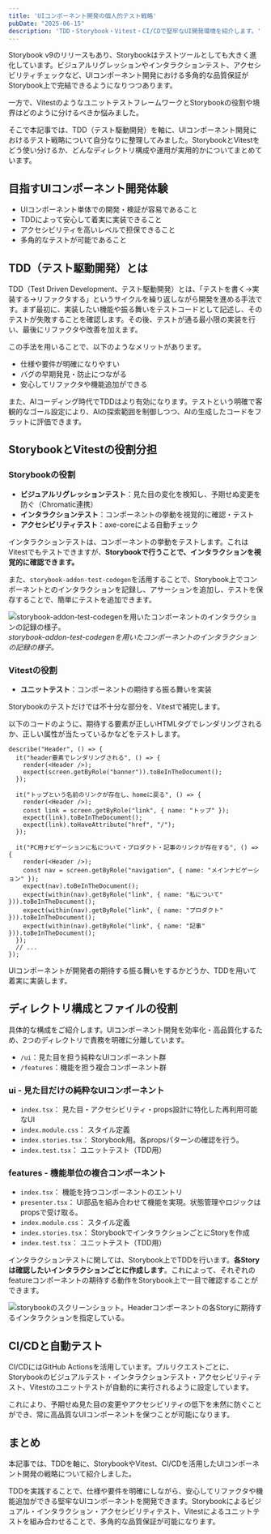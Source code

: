 ```yaml
---
title: 'UIコンポーネント開発の個人的テスト戦略'
pubDate: "2025-06-15"
description: 'TDD・Storybook・Vitest・CI/CDで堅牢なUI開発環境を紹介します。'
---
```


Storybook v9のリリースもあり、Storybookはテストツールとしても大きく進化しています。ビジュアルリグレッションやインタラクションテスト、アクセシビリティチェックなど、UIコンポーネント開発における多角的な品質保証がStorybook上で完結できるようになりつつあります。

一方で、VitestのようなユニットテストフレームワークとStorybookの役割や境界はどのように分けるべきか悩みました。

そこで本記事では、TDD（テスト駆動開発）を軸に、UIコンポーネント開発におけるテスト戦略について自分なりに整理してみました。StorybookとVitestをどう使い分けるか、どんなディレクトリ構成や運用が実用的かについてまとめています。


## 目指すUIコンポーネント開発体験

- UIコンポーネント単体での開発・検証が容易であること
- TDDによって安心して着実に実装できること
- アクセシビリティを高いレベルで担保できること
- 多角的なテストが可能であること


## TDD（テスト駆動開発）とは

TDD（Test Driven Development、テスト駆動開発）とは、「テストを書く→実装する→リファクタする」というサイクルを繰り返しながら開発を進める手法です。まず最初に、実装したい機能や振る舞いをテストコードとして記述し、そのテストが失敗することを確認します。その後、テストが通る最小限の実装を行い、最後にリファクタや改善を加えます。

この手法を用いることで、以下のようなメリットがあります。

- 仕様や要件が明確になりやすい
- バグの早期発見・防止につながる
- 安心してリファクタや機能追加ができる

また、AIコーディング時代でTDDはより有効になります。テストという明確で客観的なゴール設定により、AIの探索範囲を制御しつつ、AIの生成したコードをフラットに評価できます。

## StorybookとVitestの役割分担

### Storybookの役割

- **ビジュアルリグレッションテスト**：見た目の変化を検知し、予期せぬ変更を防ぐ（Chromatic連携）
- **インタラクションテスト**：コンポーネントの挙動を視覚的に確認・テスト
- **アクセシビリティテスト**：axe-coreによる自動チェック

インタラクションテストは、コンポーネントの挙動をテストします。これはVitestでもテストできますが、**Storybookで行うことで、インタラクションを視覚的に確認できます。**

また、`storybook-addon-test-codegen`を活用することで、Storybook上でコンポーネントとのインタラクションを記録し、アサーションを追加し、テストを保存することで、簡単にテストを追加できます。

![storybook-addon-test-codegenを用いたコンポーネントのインタラクションの記録の様子。](/posts/20250616/Addon.gif)*storybook-addon-test-codegenを用いたコンポーネントのインタラクションの記録の様子。*

### Vitestの役割

- **ユニットテスト**：コンポーネントの期待する振る舞いを実装

Storybookのテストだけでは不十分な部分を、Vitestで補完します。

以下のコードのように、期待する要素が正しいHTMLタグでレンダリングされるか、正しい属性が当たっているかなどをテストします。

```tsx
describe("Header", () => {
  it("header要素でレンダリングされる", () => {
    render(<Header />);
    expect(screen.getByRole("banner")).toBeInTheDocument();
  });

  it("トップという名前のリンクが存在し、homeに戻る", () => {
    render(<Header />);
    const link = screen.getByRole("link", { name: "トップ" });
    expect(link).toBeInTheDocument();
    expect(link).toHaveAttribute("href", "/");
  });

  it("PC用ナビゲーションに私について・プロダクト・記事のリンクが存在する", () => {
    render(<Header />);
    const nav = screen.getByRole("navigation", { name: "メインナビゲーション" });
    expect(nav).toBeInTheDocument();
    expect(within(nav).getByRole("link", { name: "私について" })).toBeInTheDocument();
    expect(within(nav).getByRole("link", { name: "プロダクト" })).toBeInTheDocument();
    expect(within(nav).getByRole("link", { name: "記事" })).toBeInTheDocument();
  });
  // ...
});
```

UIコンポーネントが開発者の期待する振る舞いをするかどうか、TDDを用いて着実に実装します。


## ディレクトリ構成とファイルの役割

具体的な構成をご紹介します。UIコンポーネント開発を効率化・高品質化するため、2つのディレクトリで責務を明確に分離しています。

- `/ui`：見た目を担う純粋なUIコンポーネント群
- `/features`：機能を担う複合コンポーネント群

### ui - 見た目だけの純粋なUIコンポーネント

- `index.tsx`： 見た目・アクセシビリティ・props設計に特化した再利用可能なUI
- `index.module.css`： スタイル定義
- `index.stories.tsx`： Storybook用。各propsパターンの確認を行う。
- `index.test.tsx`： ユニットテスト（TDD用）

### features - 機能単位の複合コンポーネント

- `index.tsx`： 機能を持つコンポーネントのエントリ
- `presenter.tsx`： UI部品を組み合わせて機能を実現。状態管理やロジックはpropsで受け取る。
- `index.module.css`： スタイル定義
- `index.stories.tsx`： StorybookでインタラクションごとにStoryを作成
- `index.test.tsx`： ユニットテスト（TDD用）

インタラクションテストに関しては、Storybook上でTDDを行います。**各Storyは確認したいインタラクションごとに作成します**。これによって、それぞれのfeatureコンポーネントの期待する動作をStorybook上で一目で確認することができます。

![storybookのスクリーンショット。Headerコンポーネントの各Storyに期待するインタラクションを指定している。](/posts/20250616/storybook.png)

## CI/CDと自動テスト

CI/CDにはGitHub Actionsを活用しています。プルリクエストごとに、Storybookのビジュアルテスト・インタラクションテスト・アクセシビリティテスト、Vitestのユニットテストが自動的に実行されるように設定しています。

これにより、予期せぬ見た目の変更やアクセシビリティの低下を未然に防ぐことができ、常に高品質なUIコンポーネントを保つことが可能になります。

## まとめ

本記事では、TDDを軸に、StorybookやVitest、CI/CDを活用したUIコンポーネント開発の戦略について紹介しました。

TDDを実践することで、仕様や要件を明確にしながら、安心してリファクタや機能追加ができる堅牢なUIコンポーネントを開発できます。Storybookによるビジュアル・インタラクション・アクセシビリティテスト、Vitestによるユニットテストを組み合わせることで、多角的な品質保証が可能になります。
